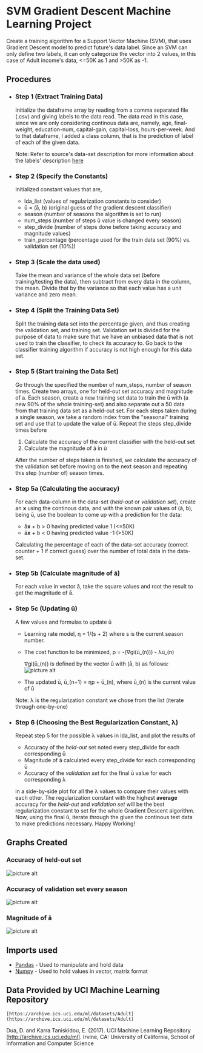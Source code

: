 # SVM Gradient Descent Machine Learning Project
Create a training algorithm for a Support Vector Machine (SVM), that uses Gradient Descent model to predict future's data label. Since an SVM can only define two labels, it can only categorize the vector into 2 values, in this case of Adult income's data, <=50K as 1 and >50K as -1.

## Procedures
* ### Step 1 (Extract Training Data)
    Initialize the dataframe array by reading from a comma separated file (.csv) and giving labels to the data read. The data read in this case, since we are only considering continous data are, namely, age, final-weight, education-num, capital-gain, capital-loss, hours-per-week. And to that dataframe, I added a class column, that is the prediction of label of each of the given data.

    Note: Refer to source's data-set description for more information about the labels' description [here](https://archive.ics.uci.edu/ml/machine-learning-databases/adult/adult.names)

* ### Step 2 (Specify the Constants)
    Initialized constant values that are,
    * lda_list (values of regularization constants to consider)
    * ū = (ā, b) (original guess of the gradient descent classifier)
    * season (number of seasons the algorithm is set to run)
    * num_steps (number of steps ū value is changed every season)
    * step_divide (number of steps done before taking accuracy and magnitude values)
    * train_percentage (percentage used for the train data set (90%) vs. validation set (10%))

* ### Step 3 (Scale the data used)
    Take the mean and variance of the whole data set (before training/testing the data), then subtract from every data in the column, the mean. Divide that by the variance so that each value has a unit variance and zero mean.

* ### Step 4 (Split the Training Data Set)
    Split the training data set into the percentage given, and thus creating the validation set, and training set. Validation set is divided for the purpose of data to make sure that we have an unbiased data that is not used to train the classifier, to check its accuracy to. Go back to the classifier training algorithm if accuracy is not high enough for this data set.

* ### Step 5 (Start training the Data Set)
    Go through the specified the number of num_steps, number of season times. Create two arrays, one for held-out set accuracy and magnitude of a.
    Each season, create a new training set data to train the ū with (a new 90% of the whole training-set) and also separate out a 50 data from that training data set as a held-out set. For each steps taken during a single season, we take a random index from the "seasonal" training set and use that to update the value of ū. Repeat the steps step_divide times before
    1. Calculate the accuracy of the current classifier with the held-out set
    2. Calculate the magnitude of ā in ū

    After the number of steps taken is finished, we calculate the accuracy of the validation set before moving on to the next season and repeating this step (number of) season times.

* ### Step 5a (Calculating the accuracy)
    For each data-column in the data-set (*held-out* or *validation set*), create an **x** using the continous data, and with the known pair values of (ā, b), being ū, use the boolean to come up with a prediction for the data:
    * ā**x** + b > 0 having predicted value 1 (<=50K)
    * ā**x** + b < 0 having predicted value -1 (>50K)

    Calculating the percentage of each of the data-set accuracy (correct counter + 1 if correct guess) over the number of total data in the data-set.

* ### Step 5b (Calculate magnitude of ā)
    For each value in vector ā, take the square values and root the result to get the magnitude of ā.

* ### Step 5c (Updating ū)
    A few values and formulas to update ū

    * Learning rate model, η = 1/(s + 2) where s is the current season number.
    * The cost function to be minimized, p = -(∇gi(ū_(n))) - λū_(n)

      ∇gi(ū_(n)) is defined by the vector ū with (ā, b) as follows:
      ![picture alt](https://github.com/davinwid/income-machine-learning/blob/master/result_image/Cost%20Function%20Gradient.png)


    * The updated ū, ū_(n+1) = ηp + ū_(n), where ū_(n) is the current value of ū

    Note: λ is the regularization constant we chose from the list (iterate through one-by-one)

* ### Step 6 (Choosing the Best Regularization Constant, λ)
    Repeat step 5 for the possible λ values in lda_list, and plot the results of
     * Accuracy of the *held-out* set noted every step_divide for each corresponding ū
     * Magnitude of ā calculated every step_divide for each corresponding ū
     * Accuracy of the *validation set* for the final ū value for each corresponding λ

     in a side-by-side plot for all the λ values to compare their values with each other.
     The regularization constant with the highest **average** accuracy for the *held-out* and *validation set* will be the best regularization constant to set for the whole Gradient Descent algorithm. Now, using the final ū, iterate through the  given the continous test data to make predictions necessary. Happy Working!

## Graphs Created
  ### Accuracy of held-out set
  ![picture alt](https://github.com/davinwid/income-machine-learning/blob/master/result_image/Held-out%20Set%20Accuracy.png)
  ### Accuracy of validation set every season
  ![picture alt](https://github.com/davinwid/income-machine-learning/blob/master/result_image/Validation%20Set%20Accuracy.png)
  ### Magnitude of ā
  ![picture alt](https://github.com/davinwid/income-machine-learning/blob/master/result_image/Magnitude.png)

## Imports used
* [Pandas](https://pandas.pydata.org/) - Used to manipulate and hold data
* [Numpy](http://www.numpy.org/) - Used to hold values in vector, matrix format

## Data Provided by UCI Machine Learning Repository
```
[https://archive.ics.uci.edu/ml/datasets/Adult](https://archive.ics.uci.edu/ml/datasets/Adult)
```
   Dua, D. and Karra Taniskidou, E. (2017). UCI Machine Learning Repository [http://archive.ics.uci.edu/ml]. Irvine, CA: University of California, School of Information and Computer Science
